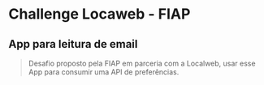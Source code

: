 # Challenge Locaweb - FIAP

## App para leitura de email

> Desafio proposto pela FIAP em parceria com a Localweb, usar esse App para consumir uma API de preferências.
